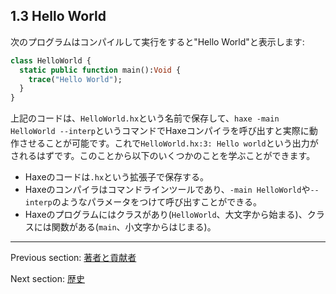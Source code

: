 ## 1.3 Hello World

次のプログラムはコンパイルして実行をすると"Hello World"と表示します:

```haxe
class HelloWorld {
  static public function main():Void {
    trace("Hello World");
  }
}
```

上記のコードは、`HelloWorld.hx`という名前で保存して、`haxe -main HelloWorld --interp`というコマンドでHaxeコンパイラを呼び出すと実際に動作させることが可能です。これで`HelloWorld.hx:3: Hello world`という出力がされるはずです。このことから以下のいくつかのことを学ぶことができます。

* Haxeのコードは`.hx`という拡張子で保存する。
* Haxeのコンパイラはコマンドラインツールであり、`-main HelloWorld`や`--interp`のようなパラメータをつけて呼び出すことができる。
* Haxeのプログラムにはクラスがあり(`HelloWorld`、大文字から始まる)、クラスには関数がある(`main`、小文字からはじまる)。

---

Previous section: [著者と貢献者](introduction-authors-and-contributions.md)

Next section: [歴史](introduction-haxe-history.md)